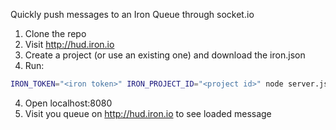 Quickly push messages to an Iron Queue through socket.io

1. Clone the repo
2. Visit http://hud.iron.io
4. Create a project (or use an existing one) and download the iron.json
3. Run:
```sh
IRON_TOKEN="<iron token>" IRON_PROJECT_ID="<project id>" node server.js
```
4. Open localhost:8080
5. Visit you queue on http://hud.iron.io to see loaded message
